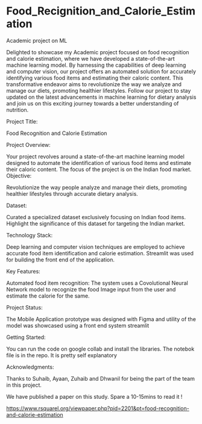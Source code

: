 # Food_Recignition_and_Calorie_Estimation
Academic project on ML

Delighted to showcase my Academic project focused on food recognition and calorie estimation, where we have developed a state-of-the-art machine learning model. By harnessing the capabilities of deep learning and computer vision, our project offers an automated solution for accurately identifying various food items and estimating their caloric content. This transformative endeavor aims to revolutionize the way we analyze and manage our diets, promoting healthier lifestyles. Follow our project to stay updated on the latest advancements in machine learning for dietary analysis and join us on this exciting journey towards a better understanding of nutrition.

Project Title:

Food Recognition and Calorie Estimation


Project Overview:

Your project revolves around a state-of-the-art machine learning model designed to automate the identification of various food items and estimate their caloric content.
The focus of the project is on the Indian food market.
Objective:

Revolutionize the way people analyze and manage their diets, promoting healthier lifestyles through accurate dietary analysis.


Dataset:

Curated a specialized dataset exclusively focusing on Indian food items.
Highlight the significance of this dataset for targeting the Indian market.



Technology Stack:

Deep learning and computer vision techniques are employed to achieve accurate food item identification and calorie estimation.
Streamlit was used for building the front end of the application.


Key Features:

Automated food item recognition: The system uses a Covolutional Neural Network model to recognize the food Image input from the user and estimate the calorie for the same.

Project Status:

The Mobile Application prototype was designed with Figma and utility of the model was showcased using a front end system streamlit


Getting Started:

You can run the code on google collab and install the libraries. The notebok file is in the repo. It is pretty self explanatory



Acknowledgments:

Thanks to Suhaib, Ayaan, Zuhaib and Dhwanil for being the part of the team in this project.

We have published a paper on this study. Spare a 10-15mins to read it !

https://www.rsquarel.org/viewpaper.php?pid=2201&pt=food-recognition-and-calorie-estimation
